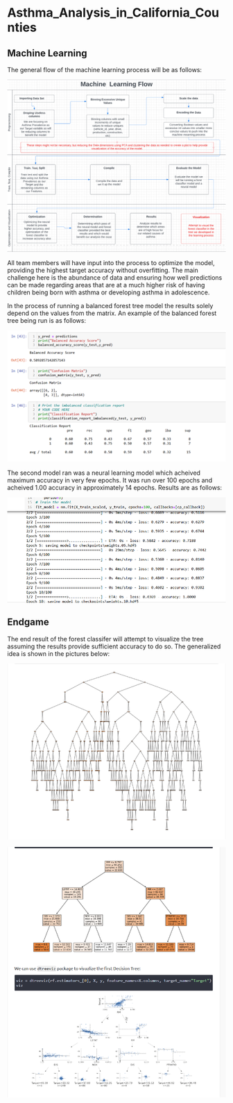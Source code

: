 # Asthma_Analysis_in_California_Counties
## Machine Learning

The general flow of the machine learning process will be as follows:

![Flowchart](https://github.com/Bropell/Asthma_Analysis_in_California_Counties/blob/Andrew_Stein/Pictures/flowchart_MachineLearning.png)

All team members will have input into the process to optimize the model, providing the highest target accuracy without overfitting. The 
main challenge here is the abundance of data and ensuring how well predictions can be made regarding areas that are at a much higher risk 
of having children being born with asthma or developing asthma in adolescence.

In the process of running a balanced forest tree model the results solely depend on the values from the matrix. An example of the balanced forest tree being run is as follows:

![Forest](https://github.com/Bropell/Asthma_Analysis_in_California_Counties/blob/Andrew_Stein/Pictures/forest.png)

The second model ran was a neural learning model which acheived maximum accuracy in very few epochs. It was run over 100 epochs and acheived 1.00 accuracy in approximately 14 epochs. Results are as follows:

![Neural](https://github.com/Bropell/Asthma_Analysis_in_California_Counties/blob/Andrew_Stein/Pictures/neural.png)

## Endgame

The end result of the forest classifer will attempt to visualize the tree assuming the results provide sufficient accuracy to do so. 
The generalized idea is shown in the pictures below:

![endgame1](https://github.com/Bropell/Asthma_Analysis_in_California_Counties/blob/Andrew_Stein/Pictures/basic%20tree%20sample.png)

![endgame2](https://github.com/Bropell/Asthma_Analysis_in_California_Counties/blob/Andrew_Stein/Pictures/Possible%20tree%20end%20result.png)

